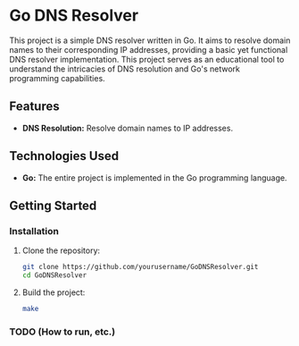 # Go DNS Resolver

This project is a simple DNS resolver written in Go. It aims to resolve domain names to their corresponding IP addresses, providing a basic yet functional DNS resolver implementation. This project serves as an educational tool to understand the intricacies of DNS resolution and Go's network programming capabilities.

## Features

- **DNS Resolution:** Resolve domain names to IP addresses.

## Technologies Used

- **Go:** The entire project is implemented in the Go programming language.

## Getting Started

### Installation

1. Clone the repository:

    ```bash
    git clone https://github.com/yourusername/GoDNSResolver.git
    cd GoDNSResolver
    ```

2. Build the project:

    ```bash
    make
    ```

### TODO (How to run, etc.)